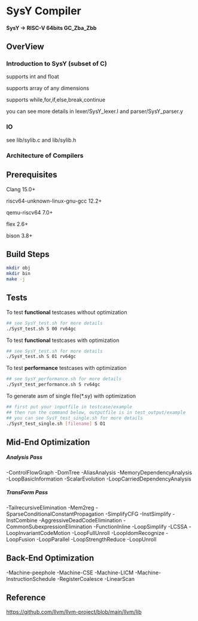 # SysY Compiler
#### SysY -> RISC-V 64bits GC_Zba_Zbb

## OverView

### Introduction to SysY (subset of C)

supports int and float

supports array of any dimensions

supports while,for,if,else,break,continue

you can see more details in lexer/SysY_lexer.l and parser/SysY_parser.y

### IO
see lib/sylib.c and lib/sylib.h

### Architecture of Compilers

## Prerequisites

Clang 15.0+

riscv64-unknown-linux-gnu-gcc 12.2+

qemu-riscv64 7.0+

flex 2.6+

bison 3.8+

## Build Steps
```bash
mkdir obj
mkdir bin
make -j
```

## Tests

To test **functional** testcases without optimization
```bash
## see SysY_test.sh for more details
./SysY_test.sh S 00 rv64gc
```

To test **functional** testcases with optimization
```bash
## see SysY_test.sh for more details
./SysY_test.sh S 01 rv64gc
```

To test **performance** testcases with optimization 
```bash
## see SysY_performance.sh for more details
./SysY_test_performance.sh S rv64gc
```

To generate asm of single file(*.sy) with optimization
```bash
## first put your inputfile in testcase/example
## then run the command below, outputfile is in test_output/example
## you can see SysY_test_single.sh for more details
./SysY_test_single.sh [filename] S O1  
```

## Mid-End Optimization

##### Analysis Pass
-ControlFlowGraph
-DomTree
-AliasAnalysis
-MemoryDependencyAnalysis
-LoopBasicInformation
-ScalarEvolution
-LoopCarriedDependencyAnalysis



##### TransForm Pass

-TailrecursiveElimination
-Mem2reg
-SparseConditionalConstantPropagation
-SimplifyCFG
-InstSimplify
-InstCombine
-AggressiveDeadCodeElimination
-CommonSubexpressionElimination
-FunctionInline
-LoopSimplify
-LCSSA
-LoopInvariantCodeMotion
-LoopFullUnroll
-LoopIdomRecognize
-LoopFusion
-LoopParallel
-LoopStrengthReduce
-LoopUnroll

## Back-End Optimization
-Machine-peephole
-Machine-CSE
-Machine-LICM
-Machine-InstructionSchedule
-RegisterCoalesce
-LinearScan

## Reference
https://github.com/llvm/llvm-project/blob/main/llvm/lib
